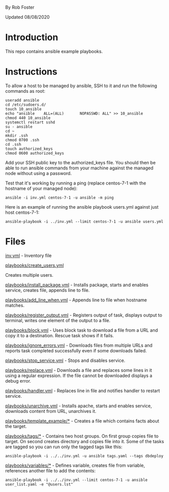 By Rob Foster

Updated 08/08/2020

# Introduction
This repo contains ansible example playbooks.

# Instructions
To allow a host to be managed by ansible, SSH to it and run the following commands as root:
```
useradd ansible
cd /etc/sudoers.d/
touch 10_ansible
echo "ansible    ALL=(ALL)       NOPASSWD: ALL" >> 10_ansible
chmod 440 10_ansible
systemctl restart sshd
su - ansible
cd ~
mkdir .ssh
chmod 0700 .ssh
cd .ssh
touch authorized_keys
chmod 0600 authorized_keys
```
Add your SSH public key to the authorized_keys file. You should then be able to run ansible commands from your machine against the managed node without using a password. 

Test that it's working by running a ping (replace centos-7-1 with the hostname of your managed node):
```
ansible -i inv.yml centos-7-1 -u ansible -m ping 
```
Here is an example of running the ansible playbook users.yml against just host centos-7-1:
```
ansible-playbook -i ../inv.yml --limit centos-7-1 -u ansible users.yml
```

# Files
[inv.yml](inv.yml) - Inventory file

[playbooks/create_users.yml](playbooks/create_users.yml)

Creates multiple users. 

[playbooks/install_package.yml](playbooks/install_package.yml) - Installs package, starts and enables service, creates file, appends line to file.

[playbooks/add_line_when.yml](playbooks/add_line_when.yml) - Appends line to file when hostname matches.

[playbooks/register_output.yml](playbooks/register_output.yml) - Registers output of task, displays output to terminal, writes one element of the output to a file.

[playbooks/block.yml](playbooks/block.yml) - Uses block task to download a file from a URL and copy it to a destination. Rescue task shows if it fails.

[playbooks/ignore_errors.yml](playbooks/ignore_errors.yml) - Downloads files from multiple URLs and reports task completed successfully even if some downloads failed. 

[playbooks/stop_service.yml](playbooks/stop_service.yml) - Stops and disables service.

[playbooks/replace.yml](playbooks/replace.yml) - Downloads a file and replaces some lines in it using a regular expression. If the file cannot be downloaded displays a debug error. 

[playbooks/handler.yml](playbooks/handler.yml) - Replaces line in file and notifies handler to restart service.

[playbooks/unarchive.yml](playbooks/unarchive.yml) - Installs apache, starts and enables service, downloads content from URL, unarchives it.

[playbooks/template_example/*](playbooks/template_example) - Creates a file which contains facts about the target.

[playbooks/tags/*](playbooks/tags) - Contains two host groups. On first group copies file to target. On second creates directory and copies file into it. Some of the tasks are tagged so you can run only the tagged tags like this:
```
ansible-playbook -i ../../inv.yml -u ansible tags.yaml --tags dbdeploy
```

[playbooks/variables/*](playbooks/variables) - Defines variable, creates file from variable, references another file to add the contents:
```
ansible-playbook -i ../../inv.yml --limit centos-7-1 -u ansible user_list.yaml -e "@users.lst"
```